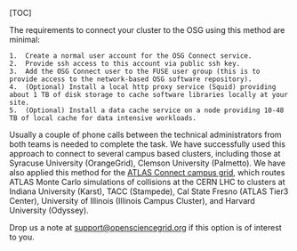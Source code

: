 [title]: - "OSG Quick Connect"

[TOC] 

The requirements to connect your cluster to the OSG using this method are minimal:

	1.  Create a normal user account for the OSG Connect service.
	2.  Provide ssh access to this account via public ssh key.
	3.  Add the OSG Connect user to the FUSE user group (this is to provide access to the network-based OSG software repository).
	4.  (Optional) Install a local http proxy service (Squid) providing about 1 TB of disk storage to cache software libraries locally at your site.
	5.  (Optional) Install a data cache service on a node providing 10-48 TB of local cache for data intensive workloads.

Usually a couple of phone calls between the technical administrators from both teams is needed to complete the task. We have successfully used this approach to connect to several campus based clusters, including those at Syracuse University (OrangeGrid), Clemson University (Palmetto). We have also applied this method for the [ATLAS Connect campus grid][atlas], which routes ATLAS Monte Carlo simulations of collisions at the CERN LHC to clusters at Indiana University (Karst), TACC (Stampede), Cal State Fresno (ATLAS Tier3 Center), University of Illinois (Illinois Campus Cluster), and Harvard University (Odyssey).

Drop us a note at [support@opensciencegrid.org](mailto:support@opensciencegrid.org) if this option is of interest to you.

[atlas]: http://connect.usatlas.org

